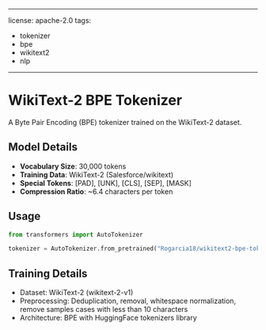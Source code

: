
---
license: apache-2.0
tags:
- tokenizer
- bpe
- wikitext2
- nlp
---

# WikiText-2 BPE Tokenizer

A Byte Pair Encoding (BPE) tokenizer trained on the WikiText-2 dataset.

## Model Details
- **Vocabulary Size**: 30,000 tokens
- **Training Data**: WikiText-2 (Salesforce/wikitext)
- **Special Tokens**: [PAD], [UNK], [CLS], [SEP], [MASK]
- **Compression Ratio**: ~6.4 characters per token

## Usage
```python
from transformers import AutoTokenizer

tokenizer = AutoTokenizer.from_pretrained("Rogarcia18/wikitext2-bpe-tokenizer")
```

## Training Details
- Dataset: WikiText-2 (wikitext-2-v1)
- Preprocessing: Deduplication, <unk> removal, whitespace normalization, remove samples cases with less than 10 characters
- Architecture: BPE with HuggingFace tokenizers library
